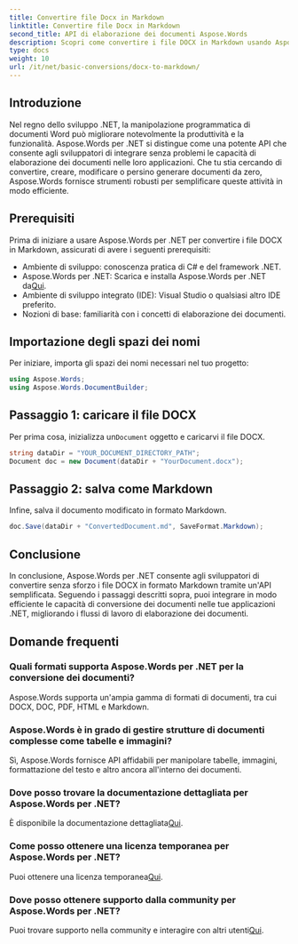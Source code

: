 ```yaml
---
title: Convertire file Docx in Markdown
linktitle: Convertire file Docx in Markdown
second_title: API di elaborazione dei documenti Aspose.Words
description: Scopri come convertire i file DOCX in Markdown usando Aspose.Words per .NET. Segui la nostra guida dettagliata per un'integrazione perfetta nelle tue applicazioni .NET.
type: docs
weight: 10
url: /it/net/basic-conversions/docx-to-markdown/
---
```

## Introduzione

Nel regno dello sviluppo .NET, la manipolazione programmatica di documenti Word può migliorare notevolmente la produttività e la funzionalità. Aspose.Words per .NET si distingue come una potente API che consente agli sviluppatori di integrare senza problemi le capacità di elaborazione dei documenti nelle loro applicazioni. Che tu stia cercando di convertire, creare, modificare o persino generare documenti da zero, Aspose.Words fornisce strumenti robusti per semplificare queste attività in modo efficiente.

## Prerequisiti

Prima di iniziare a usare Aspose.Words per .NET per convertire i file DOCX in Markdown, assicurati di avere i seguenti prerequisiti:

- Ambiente di sviluppo: conoscenza pratica di C# e del framework .NET.
- Aspose.Words per .NET: Scarica e installa Aspose.Words per .NET da[Qui](https://releases.aspose.com/words/net/).
- Ambiente di sviluppo integrato (IDE): Visual Studio o qualsiasi altro IDE preferito.
- Nozioni di base: familiarità con i concetti di elaborazione dei documenti.

## Importazione degli spazi dei nomi

Per iniziare, importa gli spazi dei nomi necessari nel tuo progetto:

```csharp
using Aspose.Words;
using Aspose.Words.DocumentBuilder;
```

## Passaggio 1: caricare il file DOCX

 Per prima cosa, inizializza un`Document` oggetto e caricarvi il file DOCX.

```csharp
string dataDir = "YOUR_DOCUMENT_DIRECTORY_PATH";
Document doc = new Document(dataDir + "YourDocument.docx");
```

## Passaggio 2: salva come Markdown

Infine, salva il documento modificato in formato Markdown.

```csharp
doc.Save(dataDir + "ConvertedDocument.md", SaveFormat.Markdown);
```

## Conclusione

In conclusione, Aspose.Words per .NET consente agli sviluppatori di convertire senza sforzo i file DOCX in formato Markdown tramite un'API semplificata. Seguendo i passaggi descritti sopra, puoi integrare in modo efficiente le capacità di conversione dei documenti nelle tue applicazioni .NET, migliorando i flussi di lavoro di elaborazione dei documenti.

## Domande frequenti

### Quali formati supporta Aspose.Words per .NET per la conversione dei documenti?
Aspose.Words supporta un'ampia gamma di formati di documenti, tra cui DOCX, DOC, PDF, HTML e Markdown.

### Aspose.Words è in grado di gestire strutture di documenti complesse come tabelle e immagini?
Sì, Aspose.Words fornisce API affidabili per manipolare tabelle, immagini, formattazione del testo e altro ancora all'interno dei documenti.

### Dove posso trovare la documentazione dettagliata per Aspose.Words per .NET?
 È disponibile la documentazione dettagliata[Qui](https://reference.aspose.com/words/net/).

### Come posso ottenere una licenza temporanea per Aspose.Words per .NET?
Puoi ottenere una licenza temporanea[Qui](https://purchase.aspose.com/temporary-license/).

### Dove posso ottenere supporto dalla community per Aspose.Words per .NET?
 Puoi trovare supporto nella community e interagire con altri utenti[Qui](https://forum.aspose.com/c/words/8).
